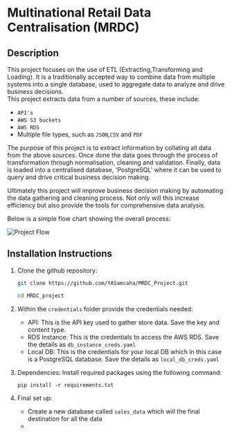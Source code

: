 # Multinational Retail Data Centralisation (MRDC)

## Description

This project focuses on the use of ETL (Extracting,Transforming and Loading). It is a traditionally accepted way  to combine data from multiple systems into a single database, used to aggregate data to analyze and drive business decisions.  
This project extracts data from a number of sources, these include:
- `API's`
- `AWS S3 buckets`
- `AWS RDS`
- Multiple file types, such as `JSON`,`CSV` and `PDF`

The purpose of this project is to extract information by collating all data from the above sources. Once done the data goes through the process of transformation through normalisation, cleaning and validation. Finally, data is loaded into a centralised database, 'PostgreSQL' where it can be used to query and drive critical business decision making.

Ultimately this project will improve business decision making by automating the data gathering and cleaning process. Not only will this increase efficiency but also provide the tools for comprehensive data analysis.

Below is a simple flow chart showing the overall process:

![Project Flow](/MRDC_flow.png)

## Installation Instructions
1. Clone the github repository:
   ``` bash 
   git clone https://github.com/YASamcaha/MRDC_Project.git
   ```
   ``` bash
   cd MRDC_project
   ```

2. Within the `credentials` folder provide the credentials needed:
   - API: This is the API key used to gather store data. Save the key and content type.
   - RDS Instance: This is the credentials to access the AWS RDS. Save the details as `db_instance_creds.yaml`
   - Local DB: This is the credentials for your local DB which in this case is a PostgreSQL database. Save the details as `local_db_creds.yaml`

3. Dependencies: Install required packages using the following command:
     ```
     pip install -r requirements.txt
     ```
4. Final set up:
   - Create a new database called `sales_data` which will the final destination for all the data
   - 